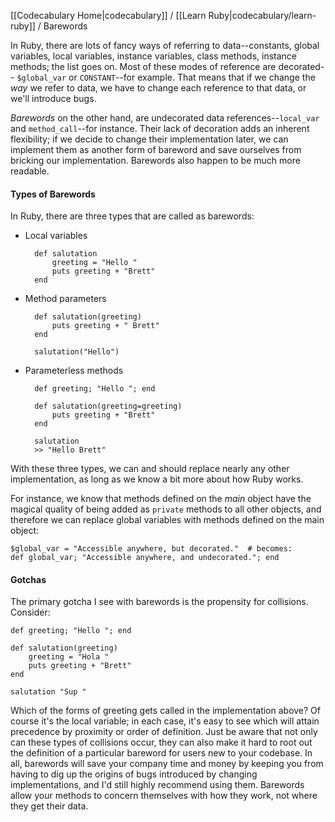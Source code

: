 [[Codecabulary Home|codecabulary]] / [[Learn Ruby|codecabulary/learn-ruby]] / Barewords

<!-- ---title: Barewords --- -->

In Ruby, there are lots of fancy ways of referring to data--constants, global variables, local variables, instance variables, class methods, instance methods; the list goes on. Most of these modes of reference are decorated-- `$global_var` or `CONSTANT`--for example. That means that if we change the _way_ we refer to data, we have to change each reference to that data, or we'll introduce bugs.

_Barewords_ on the other hand, are undecorated data references--`local_var` and `method_call`--for instance. Their lack of decoration adds an inherent flexibility; if we decide to change their implementation later, we can implement them as another form of bareword and save ourselves from bricking our implementation. Barewords also happen to be much more readable.

#### Types of Barewords

In Ruby, there are three types that are called as barewords:

* Local variables

	
		def salutation
			greeting = "Hello "
			puts greeting + "Brett"
		end
	
	
* Method parameters

		def salutation(greeting)
			puts greeting + " Brett"
		end
		
		salutation("Hello")
		

* Parameterless methods

		def greeting; "Hello "; end
		
		def salutation(greeting=greeting)
			puts greeting + "Brett"
		end
		
		salutation
		>> "Hello Brett"
		
With these three types, we can and should replace nearly any other implementation, as long as we know a bit more about how Ruby works. 

For instance, we know that methods defined on the _main_ object have the magical quality of being added as `private` methods to all other objects, and therefore we can replace global variables with methods defined on the main object:

	$global_var = "Accessible anywhere, but decorated."  # becomes:
	def global_var; "Accessible anywhere, and undecorated."; end
	
#### Gotchas

The primary gotcha I see with barewords is the propensity for collisions. Consider:

	def greeting; "Hello "; end
	
	def salutation(greeting)
		greeting = "Hola "
		puts greeting + "Brett"
	end
	
	salutation "Sup "
	
Which of the forms of greeting gets called in the implementation above? Of course it's the local variable; in each case, it's easy to see which will attain precedence by proximity or order of definition. Just be aware that not only can these types of collisions occur, they can also make it hard to root out the definition of a particular bareword for users new to your codebase. In all, barewords will save your company time and money by keeping you from having to dig up the origins of bugs introduced by changing implementations, and I'd still highly recommend using them. Barewords allow your methods to concern themselves with how they work, not where they get their data.
	
		
		
